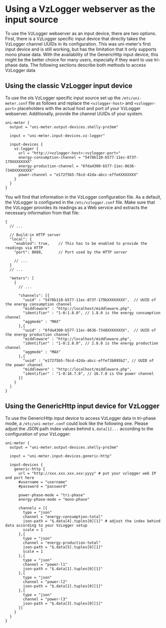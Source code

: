 # Using a VzLogger webserver as the input source

To use the VzLogger webserver as an input device, there are two options. First, there is a VzLogger specific input device
that directly takes the VzLogger channel UUIDs in its configuration. This was uni-meter's first input device and is still
working, but has the limitation that it only supports mono phase data. With the availability of the GenericHttp input
device, this might be the better choice for many users, especially if they want to use tri-phase data. The following
sections describe both methods to access VzLogger data

## Using the classic VzLogger input device

To use the ols VzLogger specific input source set up the `/etc/uni-meter.conf` file as follows and replace the
`<vzlogger-host>` and `<vzlogger-port>` placeholders with the actual host and port of your VzLogger webserver.
Additionally, provide the channel UUIDs of your system.

```hocon
uni-meter {
  output = "uni-meter.output-devices.shelly-pro3em"

  input = "uni-meter.input-devices.vz-logger"

  input-devices {
    vz-logger {
      url = "http://<vzlogger-host>:<vzlogger-port>"
      energy-consumption-channel = "5478b110-b577-11ec-873f-179XXXXXXXX"
      energy-production-channel = "6fda4300-b577-11ec-8636-7348XXXXXXXX"
      power-channel = "e172f5b5-76cd-42da-abcc-effeXXXXXXXX"
    }
  }
}
```

You will find that information in the VzLogger configuration file. As a
default, the VzLogger is configured in the `/etc/vzlogger.conf` file. Make sure that the VzLogger provides its
readings as a Web service and extracts the necessary information from that file:

```hocon
{
  // ...
    
  // Build-in HTTP server
  "local": {
    "enabled": true,    // This has to be enabled to provide the readings via HTTP
    "port": 8088,       // Port used by the HTTP server
    
    // ... 
  }
  // ...  
    
  "meters": [
    {
      // ...
    
      "channels": [{
        "uuid" : "5478b110-b577-11ec-873f-179bXXXXXXXX",  // UUID of the energy consumption channel
        "middleware" : "http://localhost/middleware.php",
        "identifier" : "1-0:1.8.0", // 1.8.0 is the energy consumption channel
        "aggmode" : "MAX"
      },{
        "uuid" : "6fda4300-b577-11ec-8636-7348XXXXXXXX",  // UUID of the energy production channel
        "middleware" : "http://localhost/middleware.php",
        "identifier" : "1-0:2.8.0", // 2.8.0 is the energy production channel
        "aggmode" : "MAX"
      },{
        "uuid" : "e172f5b5-76cd-42da-abcc-effef3b895b2", // UUID of the power channel
        "middleware" : "http://localhost/middleware.php",
        "identifier" : "1-0:16.7.0", // 16.7.0 is the power channel
      }]
    }
  ]
}
````

## Using the GenericHttp input device for VzLogger

To use the GenericHttp input device to access VzLogger data in tri-phase mode, a `/etc/uni-meter.conf` could look like
the following one. Please adjust the JSON path index values behind `$.data[1]...` according to the configuration of your
VzLogger:

```hocon
uni-meter {
  output = "uni-meter.output-devices.shelly-pro3em"
  
  input = "uni-meter.input-devices.generic-http"

  input-devices {
    generic-http {
      url = "http://xxx.xxx.xxx.xxx:yyyy" # put your vzlogger web IP and port here
      #username = "username"
      #password = "password"

      power-phase-mode = "tri-phase"
      energy-phase-mode = "mono-phase"

      channels = [{
        type = "json"
        channel = "energy-consumption-total"
        json-path = "$.data[4].tuples[0][1]" # adjust the index behind data according to your VzLogger setup
        scale = 1
      },{
        type = "json"
        channel = "energy-production-total"
        json-path = "$.data[5].tuples[0][1]"
        scale = 1
      },{
        type = "json"
        channel = "power-l1"
        json-path = "$.data[1].tuples[0][1]"
      },{
        type = "json"
        channel = "power-l2"
        json-path = "$.data[2].tuples[0][1]"
      },{
        type = "json"
        channel = "power-l3"
        json-path = "$.data[3].tuples[0][1]"
      }]
    }
  }
}
```
